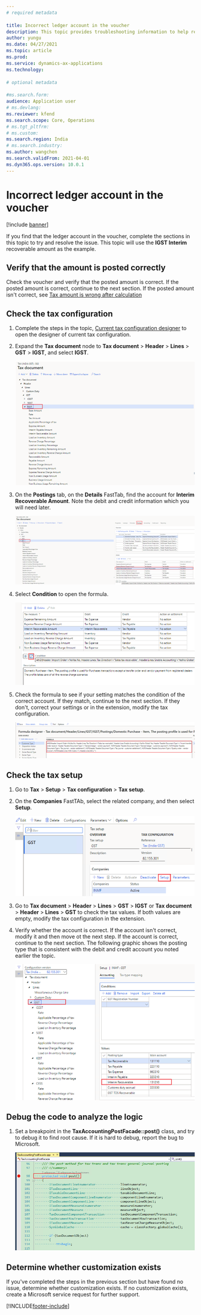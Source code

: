 ```yaml
---
# required metadata

title: Incorrect ledger account in the voucher 
description: This topic provides troubleshooting information to help resolve the issue of an incorrect ledger account in the voucher.
author: yungu
ms.date: 04/27/2021
ms.topic: article
ms.prod: 
ms.service: dynamics-ax-applications
ms.technology: 

# optional metadata

#ms.search.form:
audience: Application user
# ms.devlang: 
ms.reviewer: kfend
ms.search.scope: Core, Operations
# ms.tgt_pltfrm: 
# ms.custom: 
ms.search.region: India
# ms.search.industry: 
ms.author: wangchen
ms.search.validFrom: 2021-04-01
ms.dyn365.ops.version: 10.0.1
---
```




# Incorrect ledger account in the voucher 

[!include [banner](../includes/banner.md)]

If you find that the ledger account in the voucher, complete the sections in this topic to try and resolve the issue. This topic will use the **IGST Interim** recoverable amount as the example.

## Verify that the amount is posted correctly 
Check the voucher and verify that the posted amount is correct. If the posted amount is correct, continue to the next section. If the posted amount isn't correct, see [Tax amount is wrong after calculation](apac-ind-GST-troubleshooting-tax-amount-wrong-after-calculation.md)

## Check the tax configuration

1. Complete the steps in the topic, [Current tax configuration designer](apac-ind-GST-troubleshooting-open-designer-current-used-tax-configuration.md) to open the designer of current tax configuration.
2. Expand the **Tax document** node to **Tax document** > **Header** > **Lines** > **GST** > **IGST**, and select **IGST**.

     [![Expanded Tax document node](./media/ledger-account-voucher-wrong-Picture1.png)](./media/ledger-account-voucher-wrong-Picture1.png)

3. On the **Postings** tab, on the **Details** FastTab, find the account for **Interim Recoverable Amount**. Note the debit and credit information which you will need later. 

     [![Details FastTab](./media/ledger-account-voucher-wrong-Picture2.png)](./media/ledger-account-voucher-wrong-Picture2.png)

4. Select **Condition** to open the formula.

     [![Condition button](./media/ledger-account-voucher-wrong-Picture3.png)](./media/ledger-account-voucher-wrong-Picture3.png)
        
6. Check the formula to see if your setting matches the condition of the correct account. If they match, continue to the next section. If they don't, correct your settings or in the extension, modify the tax configuration.

     [![Formula](./media/ledger-account-voucher-wrong-Picture4.png)](./media/ledger-account-voucher-wrong-Picture4.png)

## Check the tax setup

1. Go to **Tax** > **Setup** > **Tax configuration** > **Tax setup**.
2. On the **Companies** FastTAb, select the related company, and then select **Setup**.

     [![Tax setup page](./media/ledger-account-voucher-wrong-Picture5.png)](./media/ledger-account-voucher-wrong-Picture5.png)

3. Go to **Tax document** > **Header** > **Lines** > **GST** > **IGST** or **Tax document** > **Header** > **Lines** > **GST** to check the tax values. If both values are empty, modify the tax configuration in the extension.
4. Verify whether the account is correct. If the account isn't correct, modify it and then move ot the next step. If the account is correct, continue to the next section. The following graphic shows the posting type that is consistent with the debit and credit account you noted earlier the topic.

     [![Posting type values](./media/ledger-account-voucher-wrong-Picture6.png)](./media/ledger-account-voucher-wrong-Picture6.png)

## Debug the code to analyze the logic

  1. Set a breakpoint in the **TaxAccountingPostFacade::post()** class, and try to debug it to find root cause. If it is hard to debug, report the bug to Microsoft.

     [![Breakpoint in TaxAccountingPostFacade::post()](./media/ledger-account-voucher-wrong-Picture7.png)](./media/ledger-account-voucher-wrong-Picture7.png)

## Determine whether customization exists

If you've completed the steps in the previous section but have found no issue, determine whether customization exists. If no customization exists, create a Microsoft service request for further support.



[!INCLUDE[footer-include](../../includes/footer-banner.md)]
